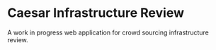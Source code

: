 # Caesar Infrastructure Review  #
A work in progress web application for crowd sourcing infrastructure review.
